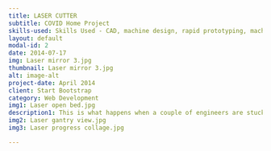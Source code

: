 ```yaml
---
title: LASER CUTTER
subtitle: COVID Home Project
skills-used: Skills Used - CAD, machine design, rapid prototyping, machining, electrical wiring, 3D printing, laser cutting
layout: default
modal-id: 2
date: 2014-07-17
img: Laser mirror 3.jpg
thumbnail: Laser mirror 3.jpg
alt: image-alt
project-date: April 2014
client: Start Bootstrap
category: Web Development
img1: Laser open bed.jpg
description1: This is what happens when a couple of engineers are stuck at home for a while. Back when the stay at home order was in place here in Seattle, my wife Megan and I started a project on our living room floor to keep ourselves sane. Five months and countless mistakes later, we are very proud to have finished our homemade laser cutter. It lives in our garage now because as you can see, it’s a monster. We constructed it out of 80/20 to keep it modular. It’s sporting an 80W CO2 laser with a series of three mirrors on a gantry system to direct the beam.
img2: Laser gantry view.jpg
img3: Laser progress collage.jpg

---
```

